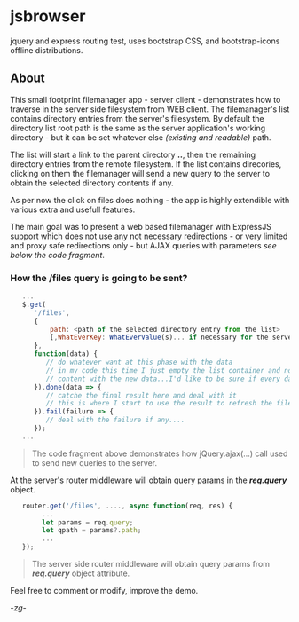 # jsbrowser
 jquery and express routing test, uses bootstrap CSS, and bootstrap-icons offline distributions.

## About

This small footprint filemanager app - server client - demonstrates how to traverse in the server side filesystem from WEB client.
The filemanager's list contains directory entries from the server's filesystem. By default the directory list root path is the
same as the server application's working directory - but it can be set whatever else *(existing and readable)* path.

The list will start a link to the parent directory **..**, then the remaining directory entries from the remote filesystem.
If the list contains direcories, clicking on them the filemanager will send a new query to the server to obtain the selected
directory contents if any.

As per now the click on files does nothing - the app is highly extendible with various extra and usefull features.

The main goal was to present a web based filemanager with ExpressJS support which does not use any not necessary redirections - or very limited and proxy safe 
redirections only - but AJAX queries with parameters *see below the code fragment*.

### How the /files query is going to be sent?
```javascript
   ...
   $.get(
      '/files',
      {
          path: <path of the selected directory entry from the list>
          [,WhatEverKey: WhatEverValue(s)... if necessary for the server side app. ]
      },
      function(data) {
         // do whatever want at this phase with the data
         // in my code this time I just empty the list container and not refresh its
         // content with the new data...I'd like to be sure if every data's arrived correctly.
      }).done(data => {
         // catche the final result here and deal with it
         // this is where I start to use the result to refresh the file list
      }).fail(failure => {
         // deal with the failure if any....
      });
   ...
```
> The code fragment above demonstrates how jQuery.ajax(...) call used to send new queries to the server.

At the server's router middleware will obtain query params in the ***req.query*** object.
```javascript
   router.get('/files', ...., async function(req, res) {
        ...
        let params = req.query;
        let qpath = params?.path;
        ...
   });
```
> The server side router middleware will obtain query params from ***req.query*** object attribute.

Feel free to comment or modify, improve the demo.

*-zg-*
